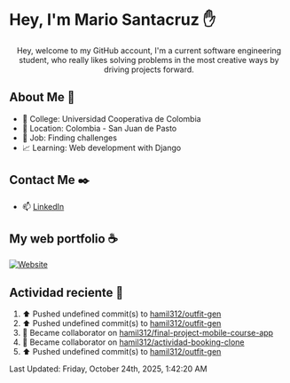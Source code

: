 # Hey, I'm Mario Santacruz :raised_hand:

<center>
    Hey, welcome to my GitHub account, I'm a current software engineering student, who really likes solving problems in the most creative ways by driving projects forward.
</center>

## About Me 🤔

- :school_satchel: College: Universidad Cooperativa de Colombia
- :round_pushpin: Location: Colombia - San Juan de Pasto
- :briefcase: Job: Finding challenges
- :chart_with_upwards_trend: Learning: Web development with Django

## Contact Me :black_nib:

- :mailbox: [LinkedIn](https://www.linkedin.com/in/mario-fernando-santacruz-pantoja-967349324/)

## My web portfolio :coffee:

[![Website](https://img.shields.io/website?url=https%3A%2F%2Fmiportfolio-murex.vercel.app%2F&up_message=My%20portfolio&up_color=yellow&down_message=Website&down_color=black&style=for-the-badge&label=Personal%20website)](https://miportfolio-murex.vercel.app/)

## Actividad reciente :eyes:
<!--RECENT_ACTIVITY:start-->
1. ⬆️ Pushed undefined commit(s) to [hamil312/outfit-gen](https://github.com/hamil312/outfit-gen)<br>
2. ⬆️ Pushed undefined commit(s) to [hamil312/outfit-gen](https://github.com/hamil312/outfit-gen)<br>
3. 🤝 Became collaborator on [hamil312/final-project-mobile-course-app](https://github.com/hamil312/final-project-mobile-course-app)<br>
4. 🤝 Became collaborator on [hamil312/actividad-booking-clone](https://github.com/hamil312/actividad-booking-clone)<br>
5. ⬆️ Pushed undefined commit(s) to [hamil312/outfit-gen](https://github.com/hamil312/outfit-gen)<br>
<!--RECENT_ACTIVITY:end-->
<!--RECENT_ACTIVITY:last_update-->
Last Updated: Friday, October 24th, 2025, 1:42:20 AM
<!--RECENT_ACTIVITY:last_update_end-->
